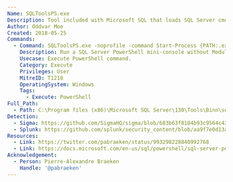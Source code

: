 ```yaml
---
Name: SQLToolsPS.exe
Description: Tool included with Microsoft SQL that loads SQL Server cmdlts. A replacement for sqlps.exe. Successor to sqlps.exe in SQL Server 2016+.
Author: Oddvar Moe
Created: 2018-05-25
Commands:
  - Command: SQLToolsPS.exe -noprofile -command Start-Process {PATH:.exe}
    Description: Run a SQL Server PowerShell mini-console without Module and ScriptBlock Logging.
    Usecase: Execute PowerShell command.
    Category: Execute
    Privileges: User
    MitreID: T1218
    OperatingSystem: Windows
    Tags:
      - Execute: PowerShell
Full_Path:
  - Path: C:\Program files (x86)\Microsoft SQL Server\130\Tools\Binn\sqlps.exe
Detection:
  - Sigma: https://github.com/SigmaHQ/sigma/blob/683b63f8184b93c9564c4310d10c571cbe367e1e/rules/windows/process_creation/proc_creation_win_mssql_sqltoolsps_susp_execution.yml
  - Splunk: https://github.com/splunk/security_content/blob/aa9f7e0d13a61626c69367290ed1b7b71d1281fd/docs/_posts/2021-10-05-suspicious_copy_on_system32.md
Resources:
  - Link: https://twitter.com/pabraeken/status/993298228840992768
  - Link: https://docs.microsoft.com/en-us/sql/powershell/sql-server-powershell?view=sql-server-2017
Acknowledgement:
  - Person: Pierre-Alexandre Braeken
    Handle: '@pabraeken'
---
```


